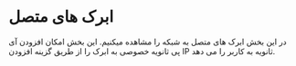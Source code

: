 # ابرک های متصل

در این بخش ابرک های متصل به شبکه را مشاهده میکنیم. این بخش امکان افزودن آی پی ثانویه خصوصی به ابرک را از طریق گزینه افزودن IP ثانویه به کاربر را می دهد.

<DarkModeImage
  dark-src="/assets/images/guides/fa/dark/networks/vm-connected.png"
  light-src="/assets/images/guides/fa/light/networks/vm-connected.png"
  alt="Registration image"
/>
